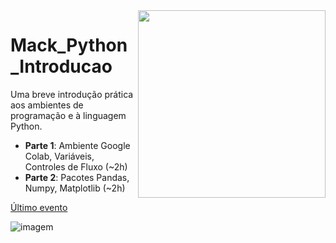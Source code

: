 <img src="http://meusite.mackenzie.br/rogerio/mackenzie_logo/UPM.2_horizontal_vermelho.jpg" width=300, align="right"> 

# Mack_Python_Introducao
Uma breve introdução prática aos ambientes de programação e à linguagem Python.

* **Parte 1**: Ambiente Google Colab, Variáveis, Controles de Fluxo (~2h)
* **Parte 2**: Pacotes Pandas, Numpy, Matplotlib (~2h)

[Último evento](https://github.com/Rogerio-mack/Mack_Python_Introducao/blob/main/s2022Jan.md)

![imagem](https://github.com/Rogerio-mack/Ling-de-Prog-para-Ciencia-de-Dados/blob/main/LP_Apresentacao.png?raw=true)
